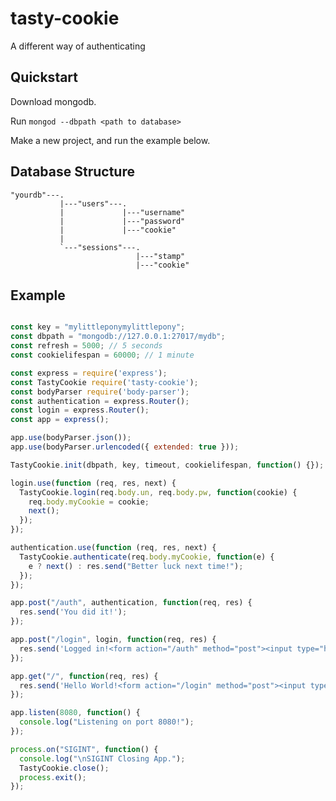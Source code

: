 # tasty-cookie
A different way of authenticating

## Quickstart

Download mongodb.

Run ```mongod --dbpath <path to database>```

Make a new project, and run the example below.

## Database Structure

    "yourdb"---.
               |---"users"---.
               |             |---"username"               
               |             |---"password"               
               |             |---"cookie"               
               |               
               `---"sessions"---.               
                                |---"stamp"                                
                                |---"cookie"

## Example

```js

const key = "mylittleponymylittlepony";
const dbpath = "mongodb://127.0.0.1:27017/mydb";
const refresh = 5000; // 5 seconds
const cookielifespan = 60000; // 1 minute

const express = require('express');
const TastyCookie require('tasty-cookie');
const bodyParser require('body-parser');
const authentication = express.Router();
const login = express.Router();
const app = express();

app.use(bodyParser.json());
app.use(bodyParser.urlencoded({ extended: true }));

TastyCookie.init(dbpath, key, timeout, cookielifespan, function() {});

login.use(function (req, res, next) {
  TastyCookie.login(req.body.un, req.body.pw, function(cookie) {
    req.body.myCookie = cookie;
    next();
  });
});

authentication.use(function (req, res, next) {
  TastyCookie.authenticate(req.body.myCookie, function(e) {
    e ? next() : res.send("Better luck next time!");
  });
});

app.post("/auth", authentication, function(req, res) {
  res.send('You did it!');
});

app.post("/login", login, function(req, res) {
  res.send('Logged in!<form action="/auth" method="post"><input type="hidden" name="myCookie" value="'+req.body.myCookie+'"><input type="submit"></form>');
});

app.get("/", function(req, res) {
  res.send('Hello World!<form action="/login" method="post"><input type="text" name="un" value=""><input type="text" name="pw" value=""><input type="submit"></form>');
});

app.listen(8080, function() {
  console.log("Listening on port 8080!");
});

process.on("SIGINT", function() {
  console.log("\nSIGINT Closing App.");
  TastyCookie.close();
  process.exit();
});
```

